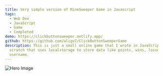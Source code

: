 ```yaml
---
title: Very simple version of MineSweeper Game in Javascript
tags:
  - Web Dev
  - JavaScript
  - Game
  - Completed
demo: https://clickbuttonsweeper.netlify.app/
github: https://github.com/aligu7/ClickButtonSweeperGame
description: This is just a small online game that I wrote in JavaScript from
  scratch that uses localstorage to store data like points, wins, losses and the
  username.
---
```


![Hero Image](/images/projects/clickbuttonsweepergame/homepage.png)
